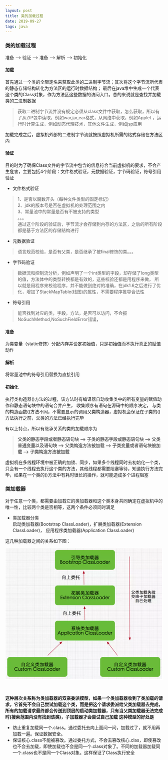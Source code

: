 ```yaml
---
layout: post
title: 类的加载过程
date: 2019-09-27
tags: java
---
```


### 类的加载过程
准备 --> 验证 --> 准备 --> 解析 --> 初始化

#### **加载**
首先通过一个类的全限定名来获取此类的二进制字节流；其次将这个字节流所代表的静态存储结构转化为方法区的运行时数据结构；
最后在java堆中生成一个代表这个类的Class对象，作为方法区这些数据的访问入口。总的来说就是查找并加载类的二进制数据
<br>
> 获取二进制字节流并没有规定必须从class文件中获取，怎么获取，所以有了从ZIP包中读取，例如war,jar,ear格式，从网络中获取，例如Applet
，运行时计算生成，例如动态代理技术，其他文件生成，例如jsp应用

加载完成之后，虚拟机外部的二进制字节流就按照虚拟机所需的格式存储在方法区内

#### **验证**
目的时为了确保Class文件的字节流中包含的信息符合当前虚拟机的要求，不会产生危害，主要包括4个阶段：文件格式验证，元数据验证，字节码验证，符号引用验证

+ 文件格式验证
> 1、是否以魔数开头（每种文件类型的固定标记）  
2、jdk的版本号是否在虚拟机的处理范围之内  
3、常量池中的常量是否有不被支持的类型  
。。。  
通过这个阶段的验证后，字节流才会存储到内存的方法区，之后的所有阶段都是基于方法区的存储结构进行
+ 元数据验证  
> 语言规范校验，是否有父类，是否继承了被final修饰的类。。。
+ 字节码验证  
> 数据流和控制流分析，例如声明了一个int类型的字段，却存储了long类型的值，方法体中的类型转换都是有效的，这些校验还都是用程序来做，
所以就是用程序来校验程序，并不能做到绝对的准确，在jdk1.6之后进行了优化，增加了StackMapTable(栈图)的属性，不需要程序推导合法性
+ 符号引用  
> 能否找到对应的类，字段，方法，是否可以访问，不会报NoSuchMethod,NoSuchFieldError错误，

#### **准备** 
为类变量（static修饰）分配内存并设定初始值，只是初始值而不执行真正的赋值动作

#### **解析**
将常量池中的符号引用替换为直接引用

#### **初始化**
执行类构造器<clinit>()方法的过程，该方法时有编译器自动收集类中的所有变量的赋值动作和静态语句块中的语句合并产生，
收集顺序有语句在源码中的顺序决定，
与类的构造函数<init>()方法不同，不需要显示的调用父类构造器，虚拟机会保证在子类的<clinit>()方法执行之前，父类的方法已经执行完毕  

有以上特点，所以有继承关系的类的加载顺序为  
 
> **父类的静态字段或者静态语句块 --> 子类的静态字段或静态语句块 --> 父类普通变量以及语句块 --> 父类构造方法被加载 --> 子类变量或者语句块被加载 --> 子类构造方法被加载**

虚拟机在多线程环境中被正确的加锁、同步，如果多个线程同时去初始化一个类，只会有一个线程去执行这个类的<clinit>方法，其他线程都需要阻塞等待，知道执行方法完毕，如果在一个类的<clinit>()方法中有耗时很长的操作，就可能造成多个进程阻塞

### 类加载器

对于任意一个类，都需要由加载它的类加载器和这个类本身共同确定在虚拟机中的唯一性，比较两个类是否相等，这两个条件必须同时满足

+ 类加载器分类  
启动类加载器(Bootstrap ClassLoader)，扩展类加载器(Extension ClassLoader)， 应用程序类加载器(Application ClassLoader)

这几种加载器之间的关系如下图：

![](/images/posts/类加载顺序/a1.png)

<br>

**这种层次关系称为类加载器的双亲委派模型，如果一个类加载器收到了类加载的请求，它首先不会自己尝试加载这个类，而是把这个请求委派给父类加载器去完成，所有的加载请求最终都会传送到顶层的启动类加载器，只有当父类加载器无法完成时(搜索范围内没有找到该类)，子加载器才会尝试自己加载
这种模型的好处是**
+ 防止重复加载同一个.class。通过委托去向上面问一问，加载过了，就不用再加载一遍。保证数据安全。
+ 保证核心.class不能被篡改。通过委托方式，不会去篡改核心.clas，即使篡改也不会去加载，即使加载也不会是同一个.class对象了。不同的加载器加载同一个.class也不是同一个Class对象。这样保证了Class执行安全
